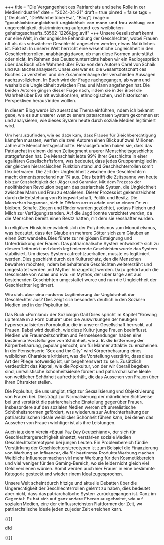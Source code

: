 +++
title = "Die Vergangenheit des Patriarchats und seine Rolle in der Medienindustrie"
date = "2024-04-21"
draft = true
pinned = false
tags = ["Deutsch", "DieWahrheitüberEva", "Blog"]
image = "geschlechterungleichheit-ungleichheit-von-mann-und-frau-zahlung-von-ungerechtigkeit-diskriminierung-aufgrund-des-weiblichen-gehaltsgeschaefts_53562-12266.jpg.avif"
+++
Unsere Gesellschaft kennt nur eine Welt, in der ungleiche Behandlung der Geschlechter, wobei Frauen oft als das schwächere Geschlecht angesehen werden, etwas Natürliches ist. Fakt ist: In unserer Welt herrscht eine wesentliche Ungleichheit in den Geschlechterrollen, unabhängig davon, ob man diese Normen unterstützt oder nicht. Im Rahmen des Deutschunterrichts haben wir ein Radiogespräch über das Buch «Die Wahrheit über Eva» von den Autoren Carel von Schaik und Kai Michel analysiert. Unser Ziel war es, die Gesamtbotschaft des Buches zu verstehen und die Zusammenhänge der verschieden Aussagen nachzuvollziehen. Im Buch wird der Frage nachgegangen, ab wann und weshalb die Ungleichheit zwischen Frau und Mann angefangen hat. Die beiden Autoren gingen dieser Frage nach, indem sie in der Bibel die Wahrheit über Eva mit evolutionären, ethnologischen, und historischen Perspektiven herausfinden wollten.

In diesem Blog werde ich zuerst das Thema einführen, indem ich bekannt gebe, wie es auf unserer Welt zu einem patriarchalen System gekommen ist und analysieren, wie dieses System heute durch soziale Medien legitimiert wird.

Um herauszufinden, wie es dazu kam, dass Frauen für Gleichberechtigung kämpfen mussten, werfen die zwei Autoren einen Blick auf zwei Millionen Jahre alte Menschheitsgeschichte. Herausgefunden haben sie, dass das Patriarchat in einem kleinen Zeitsegment unserer Menschheitsgeschichte stattgefunden hat. Die Menschheit lebte 99% ihrer Geschichte in einer egalitären Gesellschaftsform, was bedeutet, dass jedes Gruppenmitglied in der gleichen hierarchischen Funktion stand und Geschlechterrollen somit flexibel waren. Die Zeit der Ungleichheit zwischen den Geschlechtern macht dementsprechend nur 1% aus. Dies betrifft die Zeitspanne von heute bis zur Sesshaftigkeit der Jäger und Sammler. Mit dem Prozess der neolithischen Revolution begann das patriarchale System, die Ungleichheit zwischen Mann und Frau zu etablieren. Dieser Prozess ist gekennzeichnet durch die Entstehung von Kriegswirtschaft, Politik und Besitz. Die Menschen begannen, sich in Dörfern anzusiedeln und an einem Ort zu bleiben. Schafe, Ziegen und Rinder wurden gezüchtet, sodass Fleisch und Milch zur Verfügung standen. Auf die Jagd konnte verzichtet werden, da die Menschen bereits einen Besitz hatten, mit dem sie sesshafter wurden. 

In religiöser Hinsicht entwickelt sich der Polytheismus zum Monotheismus, was bedeutet, dass der Glaube an mehrere Götter sich zum Glauben an einen Gott wandelte. Dies führte zur religiösen Enteignung und Unterdrückung der Frauen. Das patriarchalische System entwickelte sich zu diesem Zeitpunkt und durch legitimierende Geschichten wurde das System stabilisiert. Um dieses System aufrechtzuerhalten, musste es legitimiert werden. Dies geschieht durch den Kulturschatz, den die Menschen bewahren möchten, indem beibehaltende Geschichten weitererzählt und umgestaltet werden und Mythen hinzugefügt werden. Dazu gehört auch die Geschichte von Adam und Eva: Ein Mythos, der über lange Zeit aus bestehenden Geschichten umgestaltet wurde und nun die Ungleichheit der Geschlechter legitimiert. 

Wie sieht aber eine moderne Legitimierung der Ungleichheit der Geschlechter aus? Dies zeigt sich besonders deutlich in den Sozialen Medien und in der Popkultur ist. 

Das Buch «Pornland» der Soziologin Gail Dines spricht im Kapitel "Growing up female in a Porn Culture" über die Auswirkungen der heutigen hypersexualisierten Pornokultur, die in unserer Gesellschaft herrscht, auf Frauen. Dabei wird deutlich, wie diese Kultur junge Frauen beeinflusst. Medien wie Frauenzeitschriften und Fernsehsendungen haben eine bestimmte Vorstellungen von Schönheit, wie z. B. die Entfernung der Körperbehaarung, populär gemacht, um für Männer attraktiv zu erscheinen. In der Fernsehserie "Sex and the City" wird Körperbehaarung eines weiblichen Charakters kritisiert, was die Vorstellung verstärkt, dass diese Art der Pflege notwendig ist, um begehrenswert zu sein. Zusätzlich verdeutlicht das Kapitel, wie die Popkultur, von der wir überall begeben sind, unrealistische Schönheitsideale fördert und patriarchalische Ideale von weiblicher Schönheit aufrechterhält, die das Aussehen von Frauen über ihren Charakter stellen. 

Die Popkultur, die uns umgibt, trägt zur Sexualisierung und Objektivierung von Frauen bei. Dies trägt zur Normalisierung der männlichen Sichtweise bei und verstärkt die patriarchalische Einstellung gegenüber Frauen. Insbesondere auf den sozialen Medien werden oft unrealistische Schönheitsnormen gefördert, was wiederum zur Aufrechterhaltung der patriarchalischen Ideale weiblicher Schönheit führen kann, bei denen das Aussehen von Frauen wichtiger ist als ihre Leistungen.

Auch laut dem Verein «Equal Pay Day Deutschland», der sich für Geschlechtergerechtigkeit einsetzt, verstärken soziale Medien Geschlechtsstereotypen bei jungen Leuten. Ein Problembereich für die Verstärkung der Geschlechterstereotypen ist zum Beispiel die Finanzierung von Werbung an Influencer, die für bestimmte Produkte Werbung machen. Weibliche Influencer machen viel mehr Werbung für den Kosmetikbereich und viel weniger für den Gaming-Bereich, wo sie leider nicht gleich viel Geld verdienen würden. Somit werden auch hier Frauen in eine bestimmte Kategorie gesteckt und wieder einem Ideal zugesprochen.

Unsere Welt scheint durch hitzige und aktuelle Debatten über die Ungerechtigkeit der Geschlechterrollen gelernt zu haben, dies bedeutet aber nicht, dass das patriarchalische System zurückgegangen ist. Ganz im Gegenteil: Es hat sich auf ganz andere Ebenen ausgebreitet, wie auf sozialen Medien, eine der einflussreichsten Plattformen der Zeit, wo patriarchalische Ideale jeden zu jeder Zeit erreichen kann.

{{<box>}}

dfd

{{</box>}}